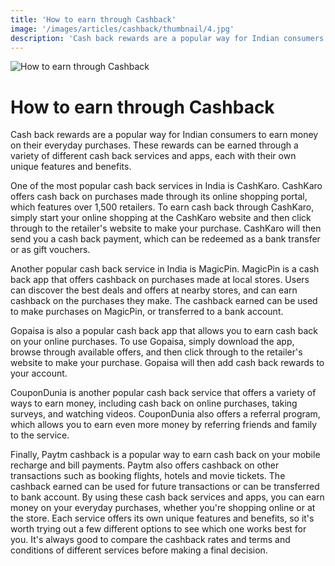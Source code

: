 ```yaml
---
title: 'How to earn through Cashback'
image: '/images/articles/cashback/thumbnail/4.jpg'
description: 'Cash back rewards are a popular way for Indian consumers to earn money on their everyday purchases. These rewards can be earned through a variety of different cash back services and apps, each with their own unique features and benefits.'
---
```


![How to earn through Cashback](/images/articles/cashback/4.jpg)

# How to earn through Cashback

Cash back rewards are a popular way for Indian consumers to earn money on their everyday purchases. These rewards can be earned through a variety of different cash back services and apps, each with their own unique features and benefits.

One of the most popular cash back services in India is CashKaro. CashKaro offers cash back on purchases made through its online shopping portal, which features over 1,500 retailers. To earn cash back through CashKaro, simply start your online shopping at the CashKaro website and then click through to the retailer's website to make your purchase. CashKaro will then send you a cash back payment, which can be redeemed as a bank transfer or as gift vouchers.

Another popular cash back service in India is MagicPin. MagicPin is a cash back app that offers cashback on purchases made at local stores. Users can discover the best deals and offers at nearby stores, and can earn cashback on the purchases they make. The cashback earned can be used to make purchases on MagicPin, or transferred to a bank account.

Gopaisa is also a popular cash back app that allows you to earn cash back on your online purchases. To use Gopaisa, simply download the app, browse through available offers, and then click through to the retailer's website to make your purchase. Gopaisa will then add cash back rewards to your account.

CouponDunia is another popular cash back service that offers a variety of ways to earn money, including cash back on online purchases, taking surveys, and watching videos. CouponDunia also offers a referral program, which allows you to earn even more money by referring friends and family to the service.

Finally, Paytm cashback is a popular way to earn cash back on your mobile recharge and bill payments. Paytm also offers cashback on other transactions such as booking flights, hotels and movie tickets. The cashback earned can be used for future transactions or can be transferred to bank account.
By using these cash back services and apps, you can earn money on your everyday purchases, whether you're shopping online or at the store. Each service offers its own unique features and benefits, so it's worth trying out a few different options to see which one works best for you. It's always good to compare the cashback rates and terms and conditions of different services before making a final decision.
